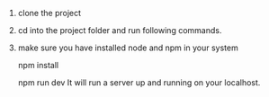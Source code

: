 1. clone the project
2. cd into the project folder and run following commands.
3. make sure you have installed node and npm in your system

	npm install 

	npm run dev
		It will run a server up and running on your localhost.







